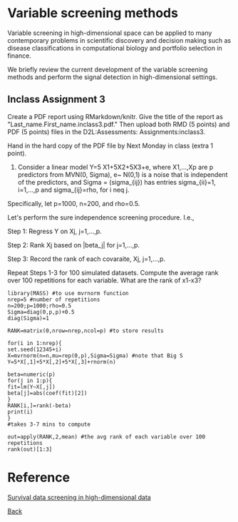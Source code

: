 # Variable screening methods


Variable screening in high-dimensional space can be applied to many contemporary problems in scientific discovery and decision making such as disease classifications in computational biology and portfolio selection in finance.

We briefly review the current development of the variable screening methods and perform the signal detection in high-dimensional settings.



## Inclass Assignment 3 
Create a PDF report using RMarkdown/knitr. Give the title of the report as "Last_name.First_name.inclass3.pdf." Then upload both RMD (5 points) and PDF (5 points) files in the D2L:Assessments: Assignments:inclass3.

Hand in the hard copy of the PDF file by Next Monday in class (extra 1 point).

1. Consider a linear model
Y=5 X1+5X2+5X3+e,
where X1,...,Xp are p predictors from MVN(0, Sigma), e~ N(0,1)
is a noise that is independent of the predictors, and
 Sigma = (sigma_{ij}) has entries sigma_{ii}=1, i=1,...,p and sigma_{ij}=rho, for i neq j.

Specifically, let p=1000, n=200, and rho=0.5. 

Let's perform the sure independence screening procedure. I.e.,

Step 1: Regress Y on Xj, j=1,...,p.

Step 2: Rank Xj based on |beta_j| for j=1,...,p. 

Step 3: Record the rank of each covaraite, Xj, j=1,...,p. 

Repeat Steps 1-3 for 100 simulated datasets. Compute the average rank over 100 repetitions for each variable. What are the rank of x1-x3?
```{r}
library(MASS) #to use mvrnorm function
nrep=5 #number of repetitions
n=200;p=1000;rho=0.5
Sigma=diag(0,p,p)+0.5
diag(Sigma)=1

RANK=matrix(0,nrow=nrep,ncol=p) #to store results

for(i in 1:nrep){
set.seed(12345+i)
X=mvrnorm(n=n,mu=rep(0,p),Sigma=Sigma) #note that Big S
Y=5*X[,1]+5*X[,2]+5*X[,3]+rnorm(n)

beta=numeric(p)
for(j in 1:p){
fit=lm(Y~X[,j])
beta[j]=abs(coef(fit)[2])
}
RANK[i,]=rank(-beta) 
print(i)
}
#takes 3-7 mins to compute

out=apply(RANK,2,mean) #the avg rank of each variable over 100 repetitions
rank(out)[1:3]
```

 

# Reference
[Survival data screening in high-dimensional data](https://github.com/younghhk/software)

[Back](https://github.com/gdlc/STAT_COMP/)
